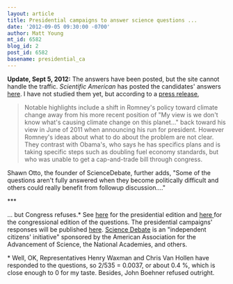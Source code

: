```yaml
---
layout: article
title: Presidential campaigns to answer science questions ...
date: '2012-09-05 09:30:00 -0700'
author: Matt Young
mt_id: 6582
blog_id: 2
post_id: 6582
basename: presidential_ca
---
```

**Update, Sept  5, 2012:**  The answers have been posted, but the site cannot handle the traffic.  _Scientific American_ has posted the candidates' answers  [here](http://www.scientificamerican.com/article.cfm?id=obama-romney-science-debate). I have not studied them yet, but according to a [press release](http://www.sciencedebate.org/news20120903.html), 


> Notable highlights include a shift in Romney's policy toward climate change away from his more recent position of "My view is we don't know what's causing climate change on this planet..." back toward his view in June of 2011 when announcing his run for president.  However Romney's ideas about what to do about the problem are not clear.   They contrast with Obama's, who says he has specifics plans and is taking specific steps such as doubling fuel economy standards, but who was unable to get a cap-and-trade bill through congress.

Shawn Otto, the founder of ScienceDebate, further adds, "Some of the questions aren't fully answered when they become politically difficult and others could really benefit from followup discussion...."

\*\*\*

... but Congress refuses.\* See [here](http://www.sciencedebate.org/questions.html) for the presidential edition and [ here ](http://www.sciencedebate.org/questions-congress.html) for the congressional edition of the questions. The presidential campaigns' responses will be published [here](http://www.sciencedebate.org/debate12.html). [Science Debate](http://www.sciencedebate.org/) is an "independent citizens' initiative" sponsored by the American Association for the Advancement of Science, the National Academies, and others.

\* Well, OK, Representatives Henry Waxman and Chris Van Hollen have responded to the questions, so 2/535 = 0.0037, or about 0.4 %, which is close enough to 0 for my taste. Besides, John Boehner refused outright.
